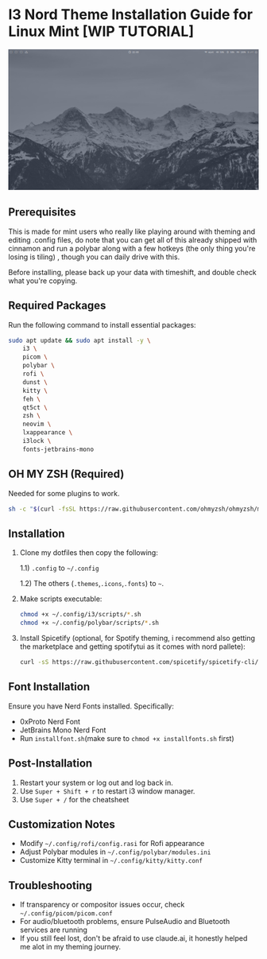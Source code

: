 
# I3 Nord Theme Installation Guide for Linux Mint [WIP TUTORIAL]

![Nord Theme RICE](preview.png)

## Prerequisites

This is made for mint users who really like playing around with theming and editing .config files, do note that you can get all of this already shipped with cinnamon and run a polybar along with a few hotkeys (the only thing you're losing is tiling) , though you can daily drive with this.

Before installing, please back up your data with timeshift, and double check what you're copying.

## Required Packages
Run the following command to install essential packages:

```bash
sudo apt update && sudo apt install -y \
    i3 \
    picom \
    polybar \
    rofi \
    dunst \
    kitty \
    feh \
    qt5ct \
    zsh \
    neovim \
    lxappearance \
    i3lock \
    fonts-jetbrains-mono 
```

## OH MY ZSH (Required)
Needed for some plugins to work.
```bash
sh -c "$(curl -fsSL https://raw.githubusercontent.com/ohmyzsh/ohmyzsh/master/tools/install.sh)"
```

## Installation

1. Clone my dotfiles then copy the following:

     1.1) `.config` to `~/.config`

     1.2) The others (`.themes`,`.icons`,`.fonts`) to `~`.


2. Make scripts executable:
   ```bash
   chmod +x ~/.config/i3/scripts/*.sh
   chmod +x ~/.config/polybar/scripts/*.sh
   ```

3. Install Spicetify (optional, for Spotify theming, i recommend also getting the marketplace and getting spotifytui as it comes with nord pallete):
   ```bash
   curl -sS https://raw.githubusercontent.com/spicetify/spicetify-cli/master/install.sh | sh
   ```
   
## Font Installation
Ensure you have Nerd Fonts installed. Specifically:
- 0xProto Nerd Font
- JetBrains Mono Nerd Font
- Run `installfont.sh`(make sure to `chmod +x installfonts.sh` first)

## Post-Installation
1. Restart your system or log out and log back in.
2. Use `Super + Shift + r` to restart i3 window manager.
3. Use `Super + /` for the cheatsheet

## Customization Notes
- Modify `~/.config/rofi/config.rasi` for Rofi appearance
- Adjust Polybar modules in `~/.config/polybar/modules.ini`
- Customize Kitty terminal in `~/.config/kitty/kitty.conf`

## Troubleshooting
- If transparency or compositor issues occur, check `~/.config/picom/picom.conf`
- For audio/bluetooth problems, ensure PulseAudio and Bluetooth services are running
- If you still feel lost, don't be afraid to use claude.ai, it honestly helped me alot in my theming journey.
